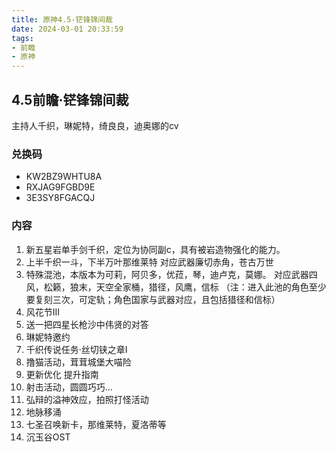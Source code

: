 ```yaml
---
title: 原神4.5-铓锋锦间裁
date: 2024-03-01 20:33:59
tags:
- 前瞻
- 原神
---
```

## 4.5前瞻·铓锋锦间裁

主持人千织，琳妮特，绮良良，迪奥娜的cv
### 兑换码
* KW2BZ9WHTU8A
* RXJAG9FGBD9E
* 3E3SY8FGACQJ
### 内容
1. 新五星岩单手剑千织，定位为协同副c，具有被岩造物强化的能力。
2. 上半千织一斗，下半万叶那维莱特
对应武器廉切赤角，苍古万世
3. 特殊混池，本版本为可莉，阿贝多，优菈，琴，迪卢克，莫娜。
对应武器四风，松籁，狼末，天空全家桶，猎径，风鹰，信标
（注：进入此池的角色至少要复刻三次，可定轨；角色国家与武器对应，且包括猎径和信标）
4. 风花节III
5. 送一把四星长枪沙中伟贤的对答
6. 琳妮特邀约
7. 千织传说任务·丝切铗之章I
8. 撸猫活动，茸茸城堡大喵险
9. 更新优化 提升指南
10.  射击活动，圆圆巧巧…
11.  弘辩的溢神效应，拍照打怪活动
12.  地脉移涌
13.  七圣召唤新卡，那维莱特，夏洛蒂等
14.  沉玉谷OST